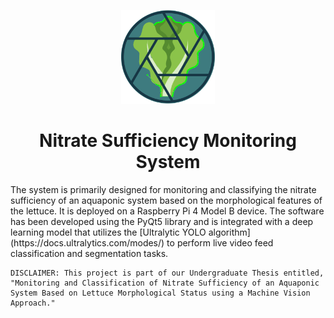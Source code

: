 <p align="center">
  <img src="https://github.com/jeraldconstantino/nitrate-sufficiency-monitoring-system/blob/main/icon/logo.svg" alt="banner" width="150" height="150">
</p>
<h1 align="center">Nitrate Sufficiency Monitoring System</h1>
The system is primarily designed for monitoring and classifying the nitrate sufficiency of an aquaponic system based on the morphological features of the lettuce. It is deployed on a Raspberry Pi 4 Model B device. The software has been developed using the PyQt5 library and is integrated with a deep learning model that utilizes the [Ultralytic YOLO algorithm](https://docs.ultralytics.com/modes/) to perform live video feed classification and segmentation tasks.


```
DISCLAIMER: This project is part of our Undergraduate Thesis entitled, "Monitoring and Classification of Nitrate Sufficiency of an Aquaponic System Based on Lettuce Morphological Status using a Machine Vision Approach."
```
